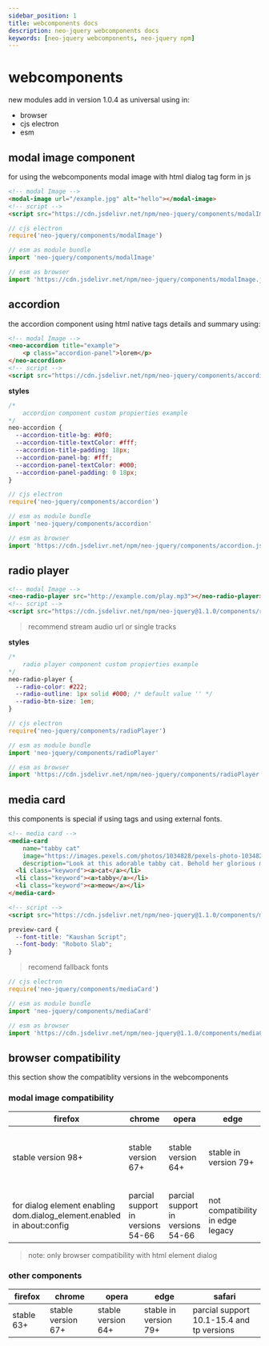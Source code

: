 ```yaml
---
sidebar_position: 1
title: webcomponents docs
description: neo-jquery webcomponents docs
keywords: [neo-jquery webcomponents, neo-jquery npm]
---
```


# webcomponents

new modules add in version 1.0.4 as universal using in:
 - browser
 - cjs electron
 - esm

## modal image component

for using the webcomponents modal image with html dialog tag form in js

``` html
<!-- modal Image -->
<modal-image url="/example.jpg" alt="hello"></modal-image>
<!-- script -->
<script src="https://cdn.jsdelivr.net/npm/neo-jquery/components/modalImage.js"></script>
```

``` js
// cjs electron
require('neo-jquery/components/modalImage')

// esm as module bundle
import 'neo-jquery/components/modalImage'

// esm as browser
import 'https://cdn.jsdelivr.net/npm/neo-jquery/components/modalImage.js'
```

## accordion

the accordion component using html native tags details and summary using:

``` html
<!-- modal Image -->
<neo-accordion title="example">
    <p class="accordion-panel">lorem</p>
</neo-accordion>
<!-- script -->
<script src="https://cdn.jsdelivr.net/npm/neo-jquery/components/accordion.js"></script>
```

**styles**
``` css
/* 
    accordion component custom propierties example
*/
neo-accordion {
  --accordion-title-bg: #0f0;
  --accordion-title-textColor: #fff;
  --accordion-title-padding: 18px;
  --accordion-panel-bg: #fff;
  --accordion-panel-textColor: #000;
  --accordion-panel-padding: 0 18px;
}
```

``` js
// cjs electron
require('neo-jquery/components/accordion')

// esm as module bundle
import 'neo-jquery/components/accordion'

// esm as browser
import 'https://cdn.jsdelivr.net/npm/neo-jquery/components/accordion.js'
```

## radio player
``` html
<!-- modal Image -->
<neo-radio-player src="http://example.com/play.mp3"></neo-radio-player>
<!-- script -->
<script src="https://cdn.jsdelivr.net/npm/neo-jquery@1.1.0/components/radioPlayer.js"></script>
```
> recommend stream audio url or single tracks

**styles**
``` css
/* 
    radio player component custom propierties example
*/
neo-radio-player {
  --radio-color: #222;
  --radio-outline: 1px solid #000; /* default value '' */
  --radio-btn-size: 1em;
}
```

``` js
// cjs electron
require('neo-jquery/components/radioPlayer')

// esm as module bundle
import 'neo-jquery/components/radioPlayer'

// esm as browser
import 'https://cdn.jsdelivr.net/npm/neo-jquery/components/radioPlayer.js'
```

## media card

this components is special if using tags and using external fonts.

``` html
<!-- media card -->
<media-card 
	name="tabby cat" 
	image="https://images.pexels.com/photos/1034828/pexels-photo-1034828.jpeg?auto=compress&cs=tinysrgb&dpr=2&h=190&w=260)" 
	description="Look at this adorable tabby cat. Behold her glorious majesty.">
  <li class="keyword"><a>cat</a></li>
  <li class="keyword"><a>tabby</a></li>
  <li class="keyword"><a>meow</a></li>
</media-card>

<!-- script -->
<script src="https://cdn.jsdelivr.net/npm/neo-jquery@1.1.0/components/mediaCard.js"></script>
```

``` css
preview-card {
  --font-title: "Kaushan Script";
  --font-body: "Roboto Slab";
}
```
> recomend fallback fonts

``` js
// cjs electron
require('neo-jquery/components/mediaCard')

// esm as module bundle
import 'neo-jquery/components/mediaCard'

// esm as browser
import 'https://cdn.jsdelivr.net/npm/neo-jquery@1.1.0/components/mediaCard.js'
```

## browser compatibility

this section show the compatiblity versions in the webcomponents

### modal image compatibility

| firefox | chrome | opera | edge | safari |
| --- | --- | --- | --- | --- |
| stable version 98+ | stable version 67+ | stable version 64+ | stable in version 79+ | parcial support 10.1-15.4 and tp versions |
| for dialog element enabling dom.dialog_element.enabled in about:config | parcial support in versions 54-66 | parcial support in versions 54-66 | not compatibility in edge legacy | parcial support in versions 3.1-10 |

> note: only browser compatibility with html element dialog

### other components

| firefox | chrome | opera | edge | safari |
| --- | --- | --- | --- | --- |
| stable 63+ | stable version 67+ | stable version 64+ | stable in version 79+ | parcial support 10.1-15.4 and tp versions |
